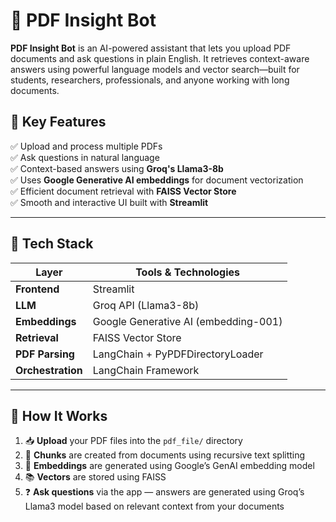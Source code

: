 # 🤖 PDF Insight Bot

**PDF Insight Bot** is an AI-powered assistant that lets you upload PDF documents and ask questions in plain English. It retrieves context-aware answers using powerful language models and vector search—built for students, researchers, professionals, and anyone working with long documents.


## 🚀 Key Features

✅ Upload and process multiple PDFs  
✅ Ask questions in natural language  
✅ Context-based answers using **Groq's Llama3-8b**  
✅ Uses **Google Generative AI embeddings** for document vectorization  
✅ Efficient document retrieval with **FAISS Vector Store**  
✅ Smooth and interactive UI built with **Streamlit**

---

## 🧠 Tech Stack

| Layer            | Tools & Technologies                      |
|------------------|--------------------------------------------|
| **Frontend**     | Streamlit                                  |
| **LLM**          | Groq API (Llama3-8b)                       |
| **Embeddings**   | Google Generative AI (embedding-001)       |
| **Retrieval**    | FAISS Vector Store                         |
| **PDF Parsing**  | LangChain + PyPDFDirectoryLoader           |
| **Orchestration**| LangChain Framework                        |

---

## 📂 How It Works

1. 📥 **Upload** your PDF files into the `pdf_file/` directory  
2. 🧩 **Chunks** are created from documents using recursive text splitting  
3. 🧠 **Embeddings** are generated using Google’s GenAI embedding model  
4. 📚 **Vectors** are stored using FAISS  
5. ❓ **Ask questions** via the app — answers are generated using Groq’s Llama3 model based on relevant context from your documents  
